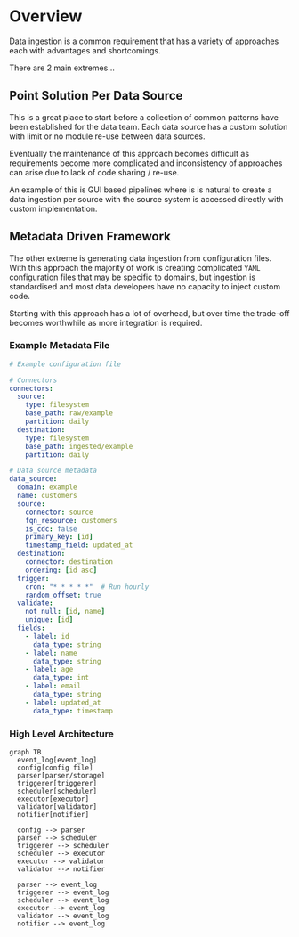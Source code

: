 # Overview

Data ingestion is a common requirement that has a variety of approaches each
with advantages and shortcomings.

There are 2 main extremes...

## Point Solution Per Data Source

This is a great place to start before a collection of common patterns have been
established for the data team. Each data source has a custom solution with
limit or no module re-use between data sources.

Eventually the maintenance of this approach becomes difficult as requirements
become more complicated and inconsistency of approaches can arise due to lack
of code sharing / re-use.

An example of this is GUI based pipelines where is is natural to create a data
ingestion per source with the source system is accessed directly with custom
implementation.

## Metadata Driven Framework

The other extreme is generating data ingestion from configuration files. With
this approach the majority of work is creating complicated `YAML` configuration
files that may be specific to domains, but ingestion is standardised and most
data developers have no capacity to inject custom code.

Starting with this approach has a lot of overhead, but over time the trade-off
becomes worthwhile as more integration is required.

### Example Metadata File

```YAML
# Example configuration file

# Connectors
connectors:
  source: 
    type: filesystem
    base_path: raw/example
    partition: daily
  destination: 
    type: filesystem
    base_path: ingested/example
    partition: daily

# Data source metadata
data_source:
  domain: example
  name: customers
  source: 
    connector: source
    fqn_resource: customers
    is_cdc: false
    primary_key: [id]
    timestamp_field: updated_at
  destination:
    connector: destination
    ordering: [id asc]
  trigger:
    cron: "* * * * *"  # Run hourly
    random_offset: true
  validate:
    not_null: [id, name]
    unique: [id]
  fields:
    - label: id
      data_type: string
    - label: name
      data_type: string
    - label: age
      data_type: int
    - label: email
      data_type: string
    - label: updated_at
      data_type: timestamp
```

### High Level Architecture

```mermaid
graph TB
  event_log[event_log]
  config[config file]
  parser[parser/storage]
  triggerer[triggerer]
  scheduler[scheduler]
  executor[executor]
  validator[validator]
  notifier[notifier]

  config --> parser
  parser --> scheduler
  triggerer --> scheduler
  scheduler --> executor
  executor --> validator
  validator --> notifier

  parser --> event_log
  triggerer --> event_log
  scheduler --> event_log
  executor --> event_log
  validator --> event_log
  notifier --> event_log
```
